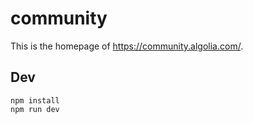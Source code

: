 # community

This is the homepage of https://community.algolia.com/.

## Dev

```shell
npm install
npm run dev
```
